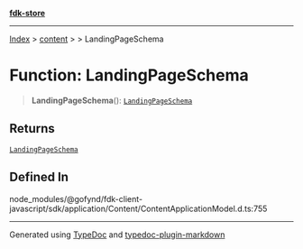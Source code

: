 [**fdk-store**](../../../README.md)
***

[Index](../../../API.md) > [content](../../README.md) > [<internal>](../README.md) > LandingPageSchema

# Function: LandingPageSchema

> **LandingPageSchema**(): [`LandingPageSchema`](../type-aliases/type-alias.LandingPageSchema.md)

## Returns

[`LandingPageSchema`](../type-aliases/type-alias.LandingPageSchema.md)

## Defined In

node\_modules/@gofynd/fdk-client-javascript/sdk/application/Content/ContentApplicationModel.d.ts:755

***
Generated using [TypeDoc](https://typedoc.org/) and [typedoc-plugin-markdown](https://www.npmjs.com/package/typedoc-plugin-markdown)
